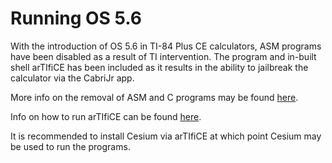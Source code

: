 # Running OS 5.6

With the introduction of OS 5.6 in TI-84 Plus CE calculators, ASM programs have been disabled as a result of TI intervention. The program and in-built shell arTIfiCE has been included as it results in the ability to jailbreak the calculator via the CabriJr app.

More info on the removal of ASM and C programs may be found [here](https://www.cemetech.net/news/2020/5/950/_/ti-83-premium-ceti-84-plus-ce-asmc-removal-updates).

Info on how to run arTIfiCE can be found [here](https://www.cemetech.net/news/2020/5/950/_/ti-83-premium-ceti-84-plus-ce-asmc-removal-updates).

It is recommended to install Cesium via arTIfiCE at which point Cesium may be used to run the programs.

